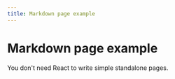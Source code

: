```yaml
---
title: Markdown page example
---
```


# Markdown page example

You don't need React to write simple standalone pages.
 